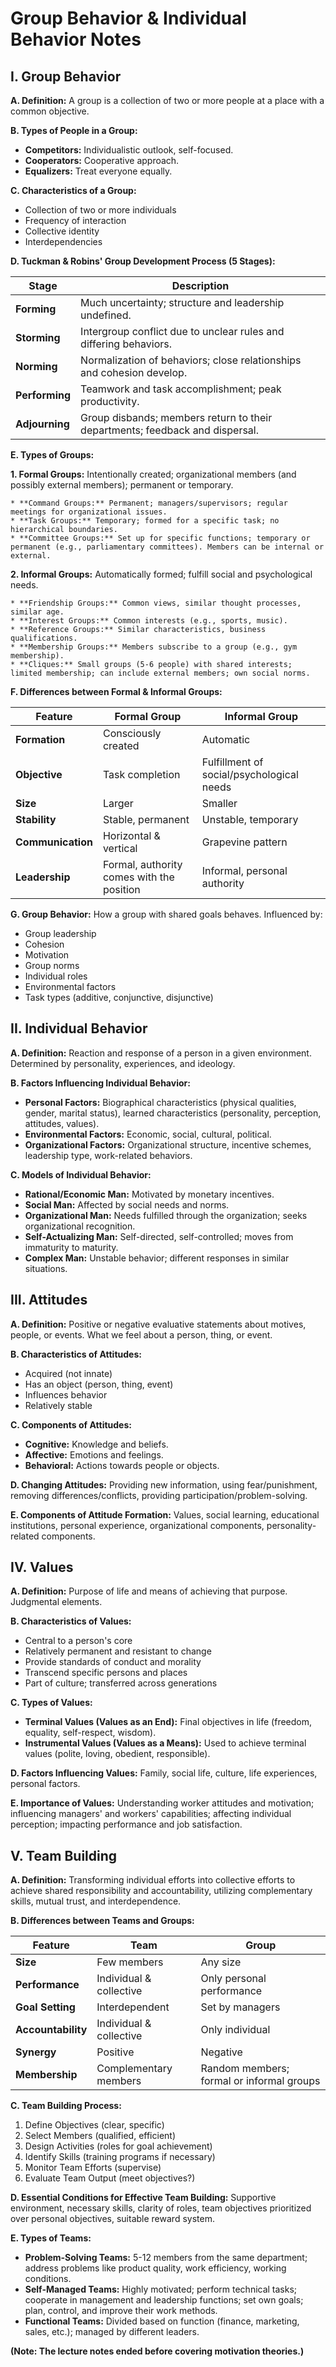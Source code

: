 # Group Behavior & Individual Behavior Notes

## I. Group Behavior

**A. Definition:** A group is a collection of two or more people at a place with a common objective.

**B. Types of People in a Group:**

* **Competitors:** Individualistic outlook, self-focused.
* **Cooperators:** Cooperative approach.
* **Equalizers:** Treat everyone equally.

**C. Characteristics of a Group:**

* Collection of two or more individuals
* Frequency of interaction
* Collective identity
* Interdependencies

**D. Tuckman & Robins' Group Development Process (5 Stages):**

| Stage      | Description                                                                     |
|-------------|---------------------------------------------------------------------------------|
| **Forming** | Much uncertainty; structure and leadership undefined.                           |
| **Storming** | Intergroup conflict due to unclear rules and differing behaviors.                 |
| **Norming** | Normalization of behaviors; close relationships and cohesion develop.           |
| **Performing** | Teamwork and task accomplishment; peak productivity.                         |
| **Adjourning** | Group disbands; members return to their departments; feedback and dispersal. |


**E. Types of Groups:**

**1. Formal Groups:** Intentionally created;  organizational members (and possibly external members); permanent or temporary.

    * **Command Groups:** Permanent; managers/supervisors; regular meetings for organizational issues.
    * **Task Groups:** Temporary; formed for a specific task; no hierarchical boundaries.
    * **Committee Groups:** Set up for specific functions; temporary or permanent (e.g., parliamentary committees). Members can be internal or external.


**2. Informal Groups:** Automatically formed; fulfill social and psychological needs.

    * **Friendship Groups:** Common views, similar thought processes, similar age.
    * **Interest Groups:** Common interests (e.g., sports, music).
    * **Reference Groups:** Similar characteristics, business qualifications.
    * **Membership Groups:** Members subscribe to a group (e.g., gym membership).
    * **Cliques:** Small groups (5-6 people) with shared interests; limited membership; can include external members; own social norms.


**F. Differences between Formal & Informal Groups:**

| Feature          | Formal Group                                    | Informal Group                                      |
|-----------------|-------------------------------------------------|----------------------------------------------------|
| **Formation**    | Consciously created                             | Automatic                                          |
| **Objective**     | Task completion                                  | Fulfillment of social/psychological needs          |
| **Size**          | Larger                                          | Smaller                                           |
| **Stability**     | Stable, permanent                               | Unstable, temporary                                |
| **Communication** | Horizontal & vertical                           | Grapevine pattern                                   |
| **Leadership**    | Formal, authority comes with the position      | Informal, personal authority                       |


**G. Group Behavior:** How a group with shared goals behaves. Influenced by:

* Group leadership
* Cohesion
* Motivation
* Group norms
* Individual roles
* Environmental factors
* Task types (additive, conjunctive, disjunctive)


## II. Individual Behavior

**A. Definition:** Reaction and response of a person in a given environment. Determined by personality, experiences, and ideology.

**B. Factors Influencing Individual Behavior:**

* **Personal Factors:** Biographical characteristics (physical qualities, gender, marital status), learned characteristics (personality, perception, attitudes, values).
* **Environmental Factors:** Economic, social, cultural, political.
* **Organizational Factors:** Organizational structure, incentive schemes, leadership type, work-related behaviors.


**C. Models of Individual Behavior:**

* **Rational/Economic Man:** Motivated by monetary incentives.
* **Social Man:** Affected by social needs and norms.
* **Organizational Man:** Needs fulfilled through the organization; seeks organizational recognition.
* **Self-Actualizing Man:** Self-directed, self-controlled; moves from immaturity to maturity.
* **Complex Man:** Unstable behavior; different responses in similar situations.


## III. Attitudes

**A. Definition:** Positive or negative evaluative statements about motives, people, or events.  What we feel about a person, thing, or event.

**B. Characteristics of Attitudes:**

* Acquired (not innate)
* Has an object (person, thing, event)
* Influences behavior
* Relatively stable


**C. Components of Attitudes:**

* **Cognitive:** Knowledge and beliefs.
* **Affective:** Emotions and feelings.
* **Behavioral:** Actions towards people or objects.


**D. Changing Attitudes:** Providing new information, using fear/punishment, removing differences/conflicts, providing participation/problem-solving.

**E. Components of Attitude Formation:** Values, social learning, educational institutions, personal experience, organizational components, personality-related components.


## IV. Values

**A. Definition:** Purpose of life and means of achieving that purpose. Judgmental elements.

**B. Characteristics of Values:**

* Central to a person's core
* Relatively permanent and resistant to change
* Provide standards of conduct and morality
* Transcend specific persons and places
* Part of culture; transferred across generations


**C. Types of Values:**

* **Terminal Values (Values as an End):**  Final objectives in life (freedom, equality, self-respect, wisdom).
* **Instrumental Values (Values as a Means):** Used to achieve terminal values (polite, loving, obedient, responsible).


**D. Factors Influencing Values:** Family, social life, culture, life experiences, personal factors.

**E. Importance of Values:** Understanding worker attitudes and motivation; influencing managers' and workers' capabilities; affecting individual perception; impacting performance and job satisfaction.


## V. Team Building

**A. Definition:** Transforming individual efforts into collective efforts to achieve shared responsibility and accountability, utilizing complementary skills, mutual trust, and interdependence.


**B. Differences between Teams and Groups:**

| Feature            | Team                                     | Group                                       |
|---------------------|------------------------------------------|--------------------------------------------|
| **Size**           | Few members                              | Any size                                     |
| **Performance**     | Individual & collective                  | Only personal performance                   |
| **Goal Setting**    | Interdependent                           | Set by managers                              |
| **Accountability** | Individual & collective                  | Only individual                             |
| **Synergy**         | Positive                                  | Negative                                    |
| **Membership**     | Complementary members                    | Random members; formal or informal groups    |


**C. Team Building Process:**

1. Define Objectives (clear, specific)
2. Select Members (qualified, efficient)
3. Design Activities (roles for goal achievement)
4. Identify Skills (training programs if necessary)
5. Monitor Team Efforts (supervise)
6. Evaluate Team Output (meet objectives?)


**D. Essential Conditions for Effective Team Building:** Supportive environment, necessary skills, clarity of roles, team objectives prioritized over personal objectives, suitable reward system.


**E. Types of Teams:**

* **Problem-Solving Teams:** 5-12 members from the same department; address problems like product quality, work efficiency, working conditions.
* **Self-Managed Teams:** Highly motivated; perform technical tasks; cooperate in management and leadership functions; set own goals; plan, control, and improve their work methods.
* **Functional Teams:** Divided based on function (finance, marketing, sales, etc.); managed by different leaders.


**(Note: The lecture notes ended before covering motivation theories.)**

